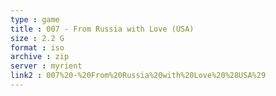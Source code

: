 ```yaml
---
type : game
title : 007 - From Russia with Love (USA)
size : 2.2 G
format : iso
archive : zip
server : myrient
link2 : 007%20-%20From%20Russia%20with%20Love%20%28USA%29
---
```

